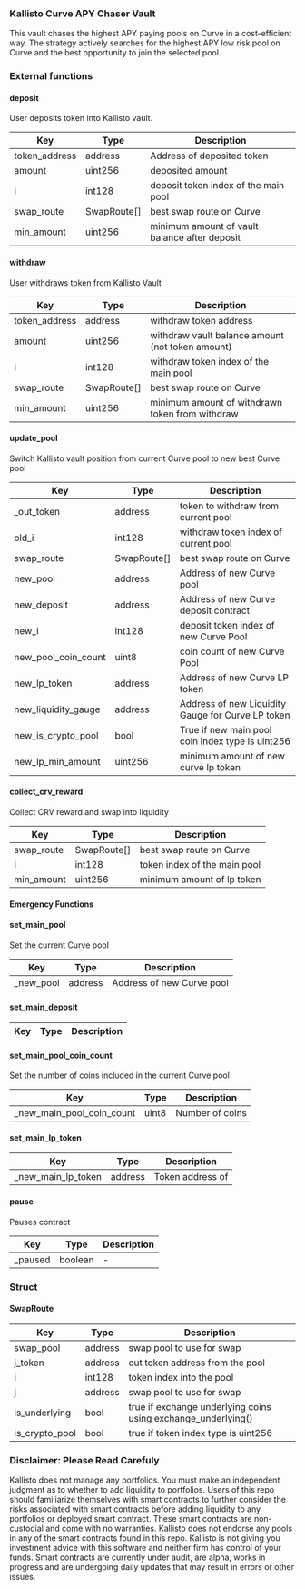 ### Kallisto Curve APY Chaser Vault

This vault chases the highest APY paying pools on Curve in a cost-efficient way. The strategy actively searches for the highest APY low risk pool on Curve and the best opportunity to join the selected pool. 


### External functions

#### deposit

User deposits token into Kallisto vault.

| Key | Type | Description |
| --- | --- | --- |
| token_address | address | Address of deposited token |
| amount | uint256 | deposited amount |
| i | int128 | deposit token index of the main pool |
| swap_route | SwapRoute[] | best swap route on Curve |
| min_amount | uint256 | minimum amount of vault balance after deposit |

#### withdraw

User withdraws token from Kallisto Vault

| Key | Type | Description |
| --- | --- | --- |
| token_address | address | withdraw token address |
| amount | uint256 | withdraw vault balance amount (not token amount) |
| i | int128 | withdraw token index of the main pool |
| swap_route | SwapRoute[] | best swap route on Curve |
| min_amount | uint256 | minimum amount of withdrawn token from withdraw |


#### update_pool

Switch Kallisto vault position from current Curve pool to new best Curve pool

| Key | Type | Description |
| --- | --- | --- |
| _out_token | address | token to withdraw from current pool |
| old_i | int128 | withdraw token index of current pool |
| swap_route | SwapRoute[] | best swap route on Curve |
| new_pool | address | Address of new Curve pool |
| new_deposit | address | Address of new Curve deposit contract |
| new_i | int128 | deposit token index of new Curve Pool |
| new_pool_coin_count | uint8 | coin count of new Curve Pool |
| new_lp_token | address | Address of new Curve LP token |
| new_liquidity_gauge | address | Address of new Liquidity Gauge for Curve LP token |
| new_is_crypto_pool | bool | True if new main pool coin index type is uint256 |
| new_lp_min_amount | uint256 | minimum amount of new curve lp token |

#### collect_crv_reward

Collect CRV reward and swap into liquidity

| Key | Type | Description |
| --- | --- | --- |
| swap_route | SwapRoute[] | best swap route on Curve |
| i | int128 | token index of the main pool |
| min_amount | uint256 | minimum amount of lp token |

#### Emergency Functions

#### set_main_pool

Set the current Curve pool

| Key | Type | Description |
| --- | --- | --- |
| _new_pool | address | Address of new Curve pool |

#### set_main_deposit

| Key | Type | Description |
| --- | --- | --- |


#### set_main_pool_coin_count

Set the number of coins included in the current Curve pool

| Key | Type | Description |
| --- | --- | --- |
| _new_main_pool_coin_count | uint8 | Number of coins |


#### set_main_lp_token

| Key | Type | Description |
| --- | --- | --- |
| _new_main_lp_token | address | Token address of

#### pause

Pauses contract

| Key | Type | Description |
| --- | --- | --- |
| _paused | boolean | -


### Struct

#### SwapRoute

| Key | Type | Description |
| --- | --- | --- |
| swap_pool | address | swap pool to use for swap |
| j_token | address | out token address from the pool |
| i | int128 | token index into the pool |
| j | address | swap pool to use for swap |
| is_underlying | bool | true if exchange underlying coins using exchange_underlying() |
| is_crypto_pool | bool | true if token index type is uint256 |


### Disclaimer: Please Read Carefuly

Kallisto does not manage any portfolios. You must make an independent judgment as to whether to add liquidity to portfolios. Users of this repo should familiarize themselves with smart contracts to further consider the risks associated with smart contracts before adding liquidity to any portfolios or deployed smart contract. These smart contracts are non-custodial and come with no warranties. Kallisto does not endorse any pools in any of the smart contracts found in this repo. Kallisto is not giving you investment advice with this software and neither firm has control of your funds. Smart contracts are currently under audit, are alpha, works in progress and are undergoing daily updates that may result in errors or other issues.
